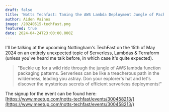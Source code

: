 ```yaml
---
draft: false
title: 'Notts Techfast: Taming the AWS Lambda Deployment Jungle of Packaging Patterns'
author: Aiden Vaines
image: /20240515-techfast.png
featured: true
date: 2024-04-24T23:00:00.000Z
---
```


I'll be talking at the upcoming Nottingham's TechFast on the 15th of May 2024 on an entirely unexpected topic of Serverless, Lambdas & Terraform (unless you've heard me talk before, in which case it's quite expected).


> "Buckle up for a wild ride through the jungle of AWS lambda function packaging patterns. Serverless can be like a treacherous path in the wilderness, leading you astray. Don your explorer's hat and let's discover the mysterious secrets of efficient serverless deployments!"

The signup for the event can be found here: [https://www.meetup.com/notts-techfast/events/300458213/](https://www.meetup.com/notts-techfast/events/300458213/)
